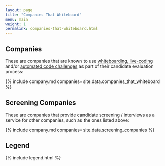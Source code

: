 ```yaml
---
layout: page
title: "Companies That Whiteboard"
menu: main
weight: 1
permalink: companies-that-whiteboard.html
---
```


## Companies

These are companies that are known to use [whiteboarding,
live-coding](/interview_types/whiteboarding_and_live_coding.html) and/or
[automated code challenges](/interview_types/online_coding_challenges.html) as
part of their candidate evaluation process:

{% include company.md companies=site.data.companies_that_whiteboard %}

## Screening Companies

These are companies that provide candidate screening / interviews as a service
for other companies, such as the ones listed above:

{% include company.md companies=site.data.screening_companies %}

## Legend
{% include legend.html %}

